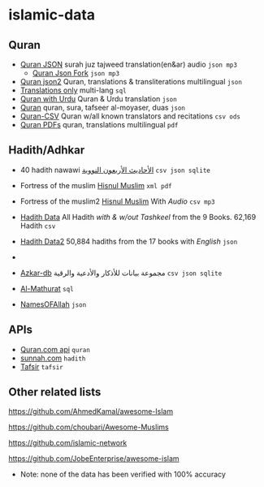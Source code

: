 # islamic-data
<!--name, link, (description if any), formats available-->

## Quran
* [Quran JSON](https://github.com/semarketir/quranjson) surah juz tajweed translation(en&ar) audio `json mp3`
  * [Quran Json Fork](https://github.com/SadaqaWorks/quranjson) `json mp3`
* [Quran json2](https://github.com/risan/quran-json) Quran, translations & transliterations multilingual `json`
* [Translations only](https://github.com/SadaqaWorks/IslaicDatabase) multi-lang `sql`
* [Quran with Urdu](https://github.com/qalbay/complete-quran-data) Quran & Urdu translation `json`
* [Quran](https://github.com/00AhmedMokhtar00/QuranTafseer-ar-json) quran, sura, tafseer al-moyaser, duas `json`
* [Quran-CSV](https://github.com/azvox/quran-csv/tree/master/resources) Quran w/all known translators and recitations `csv ods`
* [Quran PDFs](https://github.com/abodehq/QuranPDF) quran, translations multilingual `pdf`

## Hadith/Adhkar
* 40 hadith nawawi [الأحاديث الأربعون النووية](https://github.com/osamayy/40-hadith-nawawi-db)  `csv json sqlite`
* Fortress of the muslim [Hisnul Muslim](https://github.com/khalid-hussain/hisnulMuslimDB) `xml pdf` <!-- No sqlite -->
* Fortress of the muslim2 [Hisnul Muslim](https://github.com/sheikhhanif/Hisnul_Muslim_Database) With *Audio* `csv mp3` <!-- No sqlite -->
* [Hadith Data](https://github.com/abdelrahmaan/Hadith-Data-Sets) All Hadith *with & w/out Tashkeel* from the 9 Books. 62,169 Hadith `csv`
* [Hadith Data2](https://github.com/A7med3bdulBaset/hadith-json) 50,884 hadiths from the 17 books with *English* `json`
* 
* [Azkar-db](https://github.com/osamayy/azkar-db) مجموعة بيانات للأذكار والأدعية والرقية `csv json sqlite`
* [Al-Mathurat](https://github.com/adiman-muhammad/Mathurat) `sql`


* [NamesOFAllah](https://github.com/Alsarmad/Names_Of_Allah_Json) `json`

## APIs 
* [Quran.com api](https://github.com/quran/quran.com-api) `quran` <!--(https://api-docs.quran.com/docs/category/quran.com-api)-->
* [sunnah.com](https://github.com/sunnah-com/api) `hadith`
* [Tafsir](https://github.com/Quran-Tafseer/tafseer_api) `tafsir`

## Other related lists
https://github.com/AhmedKamal/awesome-Islam

https://github.com/choubari/Awesome-Muslims

https://github.com/islamic-network

https://github.com/JobeEnterprise/awesome-islam

* Note: none of the data has been verified with 100% accuracy
